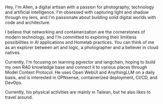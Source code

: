Hey, I'm Allen, a digital artisan with a passion for photography, technology and artificial intelligence. I'm obsessed with capturing light and shadow through my lens, and I'm passionate about building solid digital worlds with code and architecture.

 I believe that networking and containerization are the cornerstones of modern technology, and I'm committed to exploring their limitless possibilities in AI applications and Homelab practices. You can think of me as an explorer between art and logic, a photographer and a believer in cloud natives.

 Currently, I'm focusing on learning pgvector and langchain, hoping to build my own RAG knowledge base and connect it to various places through Model Context Protocol. He uses Open WebUI and AnythingLLM on a daily basis, and is interested in OPNsense, containerized deployment, CI/CD, and DevOps.

 Currently, his physical activities are mainly in Taiwan, but he also likes to travel around.
